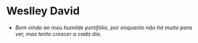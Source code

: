 <h1>Weslley David</h1>
<tr>
<div>
  <ul color = "#ffffff">
    <li><i>Bem vindo ao meu humilde portifólio, por enquanto não há muito para ver, mas tento crescer a cada dia. </i></li>
  </ul>
</div>

<!-- 
- 👋 Hi, I’m Weslley David
- 👀 I’m interested in web dev and game dev
- 🌱 I’m currently learning ADS - IFPI(Central Campus) 
- 💞️ I’m looking to collaborate on Dev media
- 📫 How to reach me https://www.linkedin.com/in/weslley-david-2bb5b2183

<!---
wedexe/wedexe is a ✨ special ✨ repository because its `README.md` (this file) appears on your GitHub profile.
You can click the Preview link to take a look at your changes.
--->
